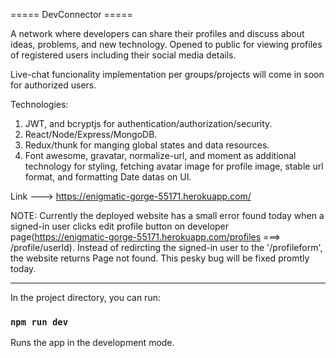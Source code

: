===== DevConnector =====

A network where developers can share their profiles and discuss about ideas, problems, and new technology.
Opened to public for viewing profiles of registered users including their social media details.

Live-chat funcionality implementation per groups/projects will come in soon for authorized users.

Technologies:

1) JWT, and bcryptjs for authentication/authorization/security.
2) React/Node/Express/MongoDB.
3) Redux/thunk for manging global states and data resources.
4) Font awesome, gravatar, normalize-url, and moment as additional technology for styling, fetching avatar image for profile image, stable url format, and formatting Date datas on UI.

Link ---> https://enigmatic-gorge-55171.herokuapp.com/

NOTE: Currently the deployed website has a small error found today when a signed-in user clicks edit profile button on developer page(https://enigmatic-gorge-55171.herokuapp.com/profiles ===> /profile/userId). Instead of redircting the signed-in user to the '/profileform', the website returns Page not found. This pesky bug will be fixed promtly today.

----------------------------------------------------------------------------------------------------------------------------------------------------------------------
In the project directory, you can run:

### `npm run dev`

Runs the app in the development mode.<br />

